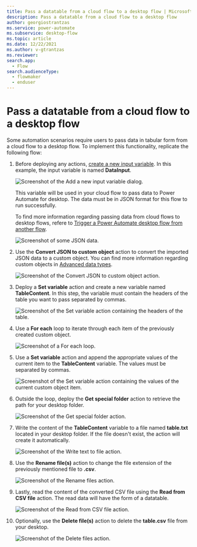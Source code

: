 ```yaml
---
title: Pass a datatable from a cloud flow to a desktop flow | Microsoft Docs
description: Pass a datatable from a cloud flow to a desktop flow
author: georgiostrantzas
ms.service: power-automate
ms.subservice: desktop-flow
ms.topic: article
ms.date: 12/22/2021
ms.author: v-gtrantzas
ms.reviewer:
search.app: 
  - Flow
search.audienceType: 
  - flowmaker
  - enduser
---
```


# Pass a datatable from a cloud flow to a desktop flow

Some automation scenarios require users to pass data in tabular form from a cloud flow to a desktop flow. To implement this functionality, replicate the following flow:

1. Before deploying any actions, [create a new input variable](../manage-variables.md#create-an-input-variable). In this example, the input variable is named **DataInput**.

    ![Screenshot of the Add a new input variable dialog.](media/passing-datatable/creating-new-input-variable.png)

    This variable will be used in your cloud flow to pass data to Power Automate for desktop. The data must be in JSON format for this flow to run successfully.

    To find more information regarding passing data from cloud flows to desktop flows, refere to [Trigger a Power Automate desktop flow from another flow](../link-pad-flow-portal.md).

    ![Screenshot of some JSON data.](media/passing-datatable/json-data.png)     

1. Use the **Convert JSON to custom object** action to convert the imported JSON data to a custom object. You can find more information regarding custom objects in [Advanced data types](../variable-data-types.md#advanced-data-types). 

    ![Screenshot of the Convert JSON to custom object action.](media/passing-datatable/convert-json-custom-object-action.png)

1. Deploy a **Set variable** action and create a new variable named **TableContent**. In this step, the variable must contain the headers of the table you want to pass separated by commas.

    ![Screenshot of the Set variable action containing the headers of the table.](media/passing-datatable/set-variable-action-headers.png)

1. Use a **For each** loop to iterate through each item of the previously created custom object.

    ![Screenshot of a For each loop.](media/passing-datatable/for-each-loop.png)

1. Use a **Set variable** action and append the appropriate values of the current item to the **TableContent** variable. The values must be separated by commas. 

    ![Screenshot of the Set variable action containing the values of the current custom object item.](media/passing-datatable/set-variable-action-values.png)

1. Outside the loop, deploy the **Get special folder** action to retrieve the path for your desktop folder. 

    ![Screenshot of the Get special folder action.](media/passing-datatable/get-special-folder.png)

1. Write the content of the **TableContent** variable to a file named **table.txt** located in your desktop folder. If the file doesn't exist, the action will create it automatically.

    ![Screenshot of the Write text to file action.](media/passing-datatable/write-text-file-action.png)

1. Use the **Rename file(s)** action to change the file extension of the previously mentioned file to **.csv**.

    ![Screenshot of the Rename files action.](media/passing-datatable/rename-files-action.png)

1. Lastly, read the content of the converted CSV file using the **Read from CSV file** action. The read data will have the form of a datatable.

    ![Screenshot of the Read from CSV file action.](media/passing-datatable/read-from-csv-file-action.png)

1. Optionally, use the **Delete file(s)** action to delete the **table.csv** file from your desktop. 

    ![Screenshot of the Delete files action.](media/passing-datatable/delete-files-action.png)